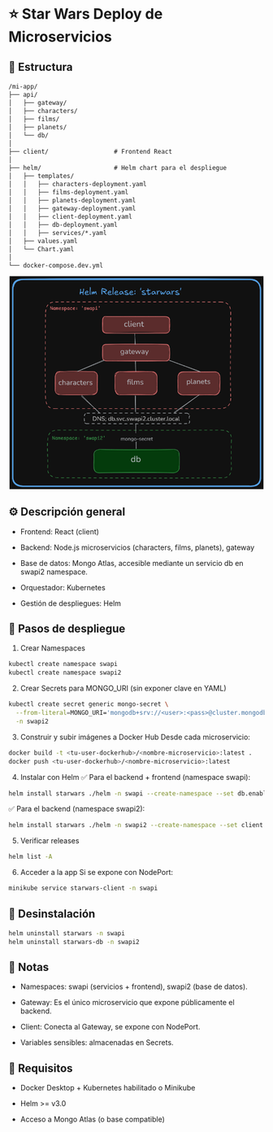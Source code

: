 # ⭐ Star Wars Deploy de Microservicios

## 📁 Estructura

```
/mi-app/
├── api/
│   ├── gateway/
│   ├── characters/
│   ├── films/
│   ├── planets/
│   └── db/
│
├── client/                  # Frontend React
│
├── helm/                    # Helm chart para el despliegue
│   ├── templates/
│   │   ├── characters-deployment.yaml
│   │   ├── films-deployment.yaml
│   │   ├── planets-deployment.yaml
│   │   ├── gateway-deployment.yaml
│   │   ├── client-deployment.yaml
│   │   ├── db-deployment.yaml
│   │   ├── services/*.yaml
│   ├── values.yaml
│   └── Chart.yaml
│
└── docker-compose.dev.yml 
```
<p align="center">
  <img src="./images/image.png" alt="Release starwars" width="500"/>
</p>

## ⚙️ Descripción general
- Frontend: React (client)

- Backend: Node.js microservicios (characters, films, planets), gateway

- Base de datos: Mongo Atlas, accesible mediante un servicio db en swapi2 namespace.

- Orquestador: Kubernetes

- Gestión de despliegues: Helm


## 🚀 Pasos de despliegue
1. Crear Namespaces
```bash
kubectl create namespace swapi
kubectl create namespace swapi2
```

2. Crear Secrets para MONGO_URI (sin exponer clave en YAML)
```bash
kubectl create secret generic mongo-secret \
  --from-literal=MONGO_URI='mongodb+srv://<user>:<pass>@cluster.mongodb.net/starwars' \
  -n swapi2
```

3. Construir y subir imágenes a Docker Hub
Desde cada microservicio:
```bash
docker build -t <tu-user-dockerhub>/<nombre-microservicio>:latest .
docker push <tu-user-dockerhub>/<nombre-microservicio>:latest
```

4. Instalar con Helm
✅ Para el backend + frontend (namespace swapi):
```bash
helm install starwars ./helm -n swapi --create-namespace --set db.enabled=false
```

✅ Para el backend (namespace swapi2):
```bash
helm install starwars ./helm -n swapi2 --create-namespace --set client.enabled=false --set gateway.enabled=false --set characters.enabled=false --set films.enabled=false --set planets.enabled=false
```

5. Verificar releases
```bash
helm list -A
```

6. Acceder a la app
Si se expone con NodePort:
```bash
minikube service starwars-client -n swapi
```

## 🔄 Desinstalación
```bash
helm uninstall starwars -n swapi
helm uninstall starwars-db -n swapi2
```

## 📝 Notas
* Namespaces: swapi (servicios + frontend), swapi2 (base de datos).

* Gateway: Es el único microservicio que expone públicamente el backend.

* Client: Conecta al Gateway, se expone con NodePort.

* Variables sensibles: almacenadas en Secrets.


## 📌 Requisitos
* Docker Desktop + Kubernetes habilitado o Minikube

* Helm >= v3.0

* Acceso a Mongo Atlas (o base compatible)

